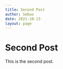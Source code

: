 ```yaml
---
title: Second Post
author: Sebas
date: 2021-10-13
layout: page
---
```


# Second Post

This is the second post.
